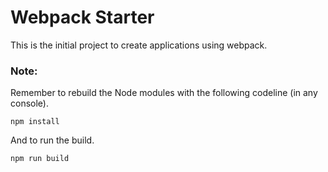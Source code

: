 # Webpack Starter

This is the initial project to create applications using webpack.


### Note:

Remember to rebuild the Node modules with the following codeline (in any console). 
```
npm install 
```

And to run the build.
```
npm run build
```


